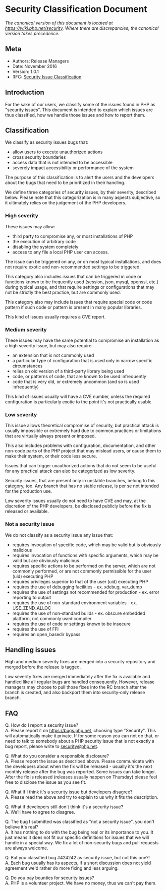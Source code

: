 # Security Classification Document

*The canonical version of this document is located at <https://wiki.php.net/security>.
Where there are discrepancies, the canonical version takes precedence.*

## Meta

- Authors: Release Managers
- Date: November 2016
- Version: 1.0.1
- RFC: [Security Issue Classification](https://wiki.php.net/rfc/security-classification)

## Introduction

For the sake of our users, we classify some of the issues found in PHP
as "security issues". This document is intended to explain which issues
are thus classified, how we handle those issues and how to report them.

## Classification

We classify as security issues bugs that:

- allow users to execute unauthorized actions
- cross security boundaries
- access data that is not intended to be accessible
- severely impact accessibility or performance of the system

The purpose of this classification is to alert the users and the
developers about the bugs that need to be prioritized in their handling.

We define three categories of security issues, by their severity,
described below. Please note that this categorization is in many aspects
subjective, so it ultimately relies on the judgement of the PHP
developers.

### High severity

These issues may allow:

- third party to compromise any, or most installations of PHP
- the execution of arbitrary code
- disabling the system completely
- access to any file a local PHP user can access.

The issue can be triggered on any, or on most typical installations, and
does not require exotic and non-recommended settings to be triggered.

This category also includes issues that can be triggered in code or
functions known to be frequently used (session, json, mysql, openssl,
etc.) during typical usage, and that require settings or configurations
that may not be strictly the best practice, but are commonly used.

This category also may include issues that require special code or code
pattern if such code or pattern is present in many popular libraries.

This kind of issues usually requires a CVE report.

### Medium severity

These issues may have the same potential to compromise an installation
as a high severity issue, but may also require:

- an extension that is not commonly used
- a particular type of configuration that is used only in narrow
  specific circumstances
- relies on old version of a third-party library being used
- code, or patterns of code, that are known to be used infrequently
- code that is very old, or extremely uncommon (and so is used
  infrequently)

This kind of issues usually will have a CVE number, unless the required
configuration is particularly exotic to the point it's not practically
usable.

### Low severity

This issue allows theoretical compromise of security, but practical
attack is usually impossible or extremely hard due to common practices
or limitations that are virtually always present or imposed.

This also includes problems with configuration, documentation, and other
non-code parts of the PHP project that may mislead users, or cause them
to make their system, or their code less secure.

Issues that can trigger unauthorized actions that do not seem to be
useful for any practical attack can also be categorized as low severity.

Security issues, that are present only in unstable branches, belong to
this category, too. Any branch that has no stable release, is per se not
intended for the production use.

Low severity issues usually do not need to have CVE and may, at the
discretion of the PHP developers, be disclosed publicly before the fix
is released or available.

### Not a security issue

We do not classify as a security issue any issue that:

- requires invocation of specific code, which may be valid but is
  obviously malicious
- requires invocation of functions with specific arguments, which may
  be valid but are obviously malicious
- requires specific actions to be performed on the server, which are
  not commonly performed, or are not commonly permissible for the user
  (uid) executing PHP
- requires privileges superior to that of the user (uid) executing PHP
- requires the use of debugging facilities - ex. xdebug, var_dump
- requires the use of settings not recommended for production - ex.
  error reporting to output
- requires the use of non-standard environment variables - ex.
  USE_ZEND_ALLOC
- requires the use of non-standard builds - ex. obscure embedded
  platform, not commonly used compiler
- requires the use of code or settings known to be insecure
- requires the use of FFI
- requires an open_basedir bypass

## Handling issues

High and medium severity fixes are merged into a security repository and
merged before the release is tagged.

Low severity fixes are merged immediately after the fix is available and
handled like all regular bugs are handled consequently. However, release
managers may choose to pull those fixes into the RC branch after the
branch is created, and also backport them into security-only release
branch.

## FAQ

Q. How do I report a security issue?\
A. Please report it on <https://bugs.php.net>, choosing type "Security".
This will automatically make it private. If for some reason you can not
do that, or need to talk to somebody about a PHP security issue that is
not exactly a bug report, please write to security@php.net.

Q. What do you consider a responsible disclosure?\
A. Please report the issue as described above. Please communicate with
the developers about when the fix will be released - usually it's the
next monthly release after the bug was reported. Some issues can take
longer. After the fix is released (releases usually happen on Thursday)
please feel free to disclose the issue as you see fit.

Q. What if I think it's a security issue but developers disagree?\
A. Please read the above and try to explain to us why it fits the
description.

Q. What if developers still don't think it's a security issue?\
A. We'll have to agree to disagree.

Q. The bug I submitted was classified as "not a security issue", you
don't believe it's real?\
A. It has nothing to do with the bug being real or its importance to
you. It just means it does not fit our specific definitions for issues
that we will handle in a special way. We fix a lot of non-security bugs
and pull requests are always welcome.

Q. But you classified bug #424242 as security issue, but not this
one?!\
A. Each bug usually has its aspects, if a short discussion does not
yield agreement we'd rather do more fixing and less arguing.

Q. Do you pay bounties for security issues?\
A. PHP is a volunteer project. We have no money, thus we can't pay them.
